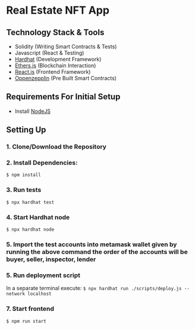 # Real Estate NFT App

## Technology Stack & Tools

- Solidity (Writing Smart Contracts & Tests)
- Javascript (React & Testing)
- [Hardhat](https://hardhat.org/) (Development Framework)
- [Ethers.js](https://docs.ethers.io/v5/) (Blockchain Interaction)
- [React.js](https://reactjs.org/) (Frontend Framework)
- [Oppenzepplin](https://docs.openzeppelin.com/contracts/5.x/erc721) (Pre Built Smart Contracts)

## Requirements For Initial Setup
- Install [NodeJS](https://nodejs.org/en/)

## Setting Up
### 1. Clone/Download the Repository

### 2. Install Dependencies:
`$ npm install`

### 3. Run tests
`$ npx hardhat test`

### 4. Start Hardhat node
`$ npx hardhat node`

### 5. Import the test accounts into metamask wallet given by running the above command the order of the accounts will be buyer, seller, inspector, lender

### 5. Run deployment script
In a separate terminal execute:
`$ npx hardhat run ./scripts/deploy.js --network localhost`

### 7. Start frontend
`$ npm run start`